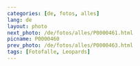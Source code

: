 ```yaml
---
categories: [de, fotos, alles]
lang: de
layout: photo
next_photo: /de/fotos/alles/P0000461.html
picname: P0000460
prev_photo: /de/fotos/alles/P0000463.html
tags: [Fotofalle, Leopards]
---
```


